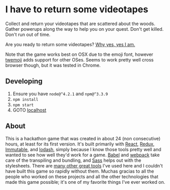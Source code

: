 # I have to return some videotapes

Collect and return your videotapes that are scattered about the woods. Gather powerups along the way to help you on your quest. Don't get killed. Don't run out of time.

Are you ready to return some videotapes? [Why yes, yes I am.][game]

Note that the game works best on OSX due to the emoji font, however [twemoji](https://github.com/twitter/twemoji) adds support for other OSes. Seems to work pretty well cross browser though, but it was tested in Chrome.

## Developing

1. Ensure you have `node@^4.2.1` and `npm@^3.3.9`
1. `npm install`
2. `npm start`
3. GOTO [localhost][localhost]

## About

This is a hackathon game that was created in about 24 (non consecutive) hours, at least for its first version. It's built primarily with [React][react], [Redux][redux], [Immutable][immutable], and [lodash][lodash], simply because I know those tools pretty well and wanted to see how well they'd work for a game. [Babel][babel] and [webpack][webpack] take care of the transpiling and bundling, and [Sass][sass] helps out with the stylesheets. There are [many other great tools][package] I've used here and I couldn't have built this game so rapidly without them. Muchas gracias to all the people who worked on these projects and all the other technologies that made this game possible; it's one of my favorite things I've ever worked on.

[game]:      http://stevenhauser.com/i-have-to-return-some-videotapes
[localhost]: http://localhost:3000
[package]:   https://github.com/stevenhauser/i-have-to-return-some-videotapes/blob/master/package.json
[react]:     https://facebook.github.io/react/
[redux]:     http://redux.js.org/
[immutable]: http://facebook.github.io/immutable-js/
[lodash]:    https://lodash.com/
[babel]:     https://babeljs.io/
[webpack]:   https://webpack.github.io/
[sass]:      http://sass-lang.com/
